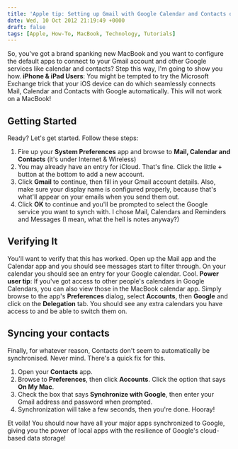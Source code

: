 ```yaml
---
title: 'Apple tip: Setting up Gmail with Google Calendar and Contacts on a MacBook Pro'
date: Wed, 10 Oct 2012 21:19:49 +0000
draft: false
tags: [Apple, How-To, MacBook, Technology, Tutorials]
---
```


So, you've got a brand spanking new MacBook and you want to configure the default apps to connect to your Gmail account and other Google services like calendar and contacts? Step this way, I'm going to show you how. **iPhone & iPad Users**: You might be tempted to try the Microsoft Exchange trick that your iOS device can do which seamlessly connects Mail, Calendar and Contacts with Google automatically. This will not work on a MacBook!

Getting Started
---------------

Ready? Let's get started. Follow these steps:

1.  Fire up your **System Preferences** app and browse to **Mail, Calendar and Contacts** (it's under Internet & Wireless)
2.  You may already have an entry for iCloud. That's fine. Click the little **+** button at the bottom to add a new account.
3.  Click **Gmail** to continue, then fill in your Gmail account details. Also, make sure your display name is configured properly, because that's what'll appear on your emails when you send them out.
4.  Click **OK** to continue and you'll be prompted to select the Google service you want to synch with. I chose Mail, Calendars and Reminders and Messages (I mean, what the hell is notes anyway?)

Verifying It
------------

You'll want to verify that this has worked. Open up the Mail app and the Calendar app and you should see messages start to filter through. On your calendar you should see an entry for your Google calendar. Cool. **Power user tip**: If you've got access to other people's calendars in Google Calendars, you can also view those in the MacBook calendar app. Simply browse to the app's **Preferences** dialog, select **Accounts**, then **Google** and click on the **Delegation** tab. You should see any extra calendars you have access to and be able to switch them on.

Syncing your contacts
---------------------

Finally, for whatever reason, Contacts don't seem to automatically be synchronised. Never mind. There's a quick fix for this.

1.  Open your **Contacts** app.
2.  Browse to **Preferences**, then click **Accounts**. Click the option that says **On My Mac**.
3.  Check the box that says **Synchronize with Google**, then enter your Gmail address and password when prompted.
4.  Synchronization will take a few seconds, then you're done. Hooray!

Et voila! You should now have all your major apps synchronized to Google, giving you the power of local apps with the resilience of Google's cloud-based data storage!